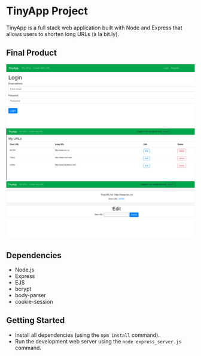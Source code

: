 # TinyApp Project

TinyApp is a full stack web application built with Node and Express that allows users to shorten long URLs (à la bit.ly).

## Final Product

!["Login page"](https://github.com/Peteami/tinyapp/blob/master/views/docs/Login-page.png)
!["Urls list page"](https://github.com/Peteami/tinyapp/blob/master/views/docs/Urls-directory-page.png)
!["Url edit page"](https://github.com/Peteami/tinyapp/blob/master/views/docs/Url-edit-page.png)

## Dependencies

- Node.js
- Express
- EJS
- bcrypt
- body-parser
- cookie-session

## Getting Started

- Install all dependencies (using the `npm install` command).
- Run the development web server using the `node express_server.js` command.
